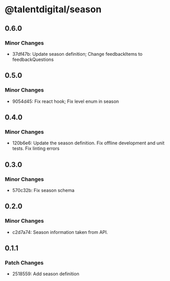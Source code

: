 # @talentdigital/season

## 0.6.0

### Minor Changes

- 37df47b: Update season definition; Change feedbackItems to feedbackQuestions

## 0.5.0

### Minor Changes

- 9054d45: Fix react hook; Fix level enum in season

## 0.4.0

### Minor Changes

- 120b6e6: Update the season definition.
  Fix offline development and unit tests.
  Fix linting errors

## 0.3.0

### Minor Changes

- 570c32b: Fix season schema

## 0.2.0

### Minor Changes

- c2d7a74: Season information taken from API.

## 0.1.1

### Patch Changes

- 2518559: Add season definition
